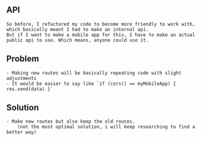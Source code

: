## API
    So before, I refactored my code to become more friendly to work with, which basically meant I had to make an internal api.
    But if I want to make a mobile app for this, I have to make an actual public api to use. Which means, anyone could use it.

## Problem
    - Making new routes will be basically repeating code with slight adjustments
    - It would be easier to say like `if (cors() == myMobileApp) { res.send(data) }`

## Solution
    - Make new routes but also keep the old routes.
        (not the most optimal solution, i will keep researching to find a better way)